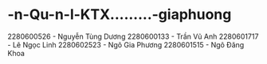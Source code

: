 # -n-Qu-n-l-KTX.........-giaphuong

2280600526 - Nguyễn Tùng Dương
2280600133 - Trần Vũ Anh
2280601717 - Lê Ngọc Linh
2280602523 - Ngô Gia Phương
2280601515 - Ngô Đăng Khoa
